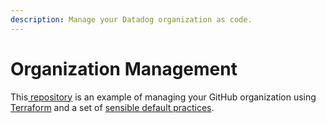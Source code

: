 ```yaml
---
description: Manage your Datadog organization as code.
---
```


# Organization Management

This[ repository](https://github.com/osinfra-io/datadog-organization-management) is an example of managing your GitHub organization using [Terraform](https://www.terraform.io/) and a set of [sensible default practices](https://www.thoughtworks.com/en-us/insights/podcasts/technology-podcasts/sensible-defaults).
